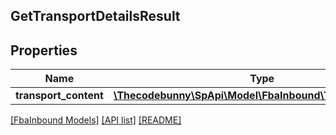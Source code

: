 ## GetTransportDetailsResult

## Properties

Name | Type | Description | Notes
------------ | ------------- | ------------- | -------------
**transport_content** | [**\Thecodebunny\SpApi\Model\FbaInbound\TransportContent**](TransportContent.md) |  | [optional]

[[FbaInbound Models]](../) [[API list]](../../Api) [[README]](../../../README.md)
